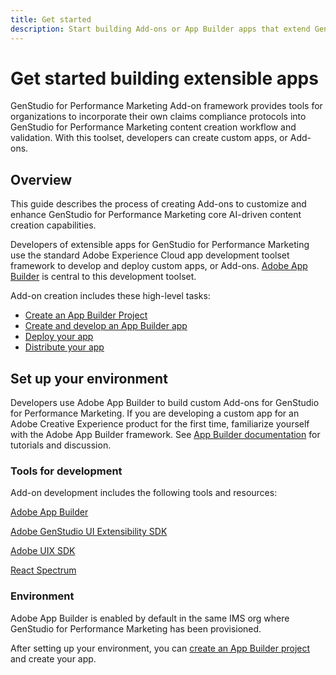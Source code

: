 ```yaml
---
title: Get started
description: Start building Add-ons or App Builder apps that extend GenStudio for Performance Marketing.
---
```

# Get started building extensible apps

GenStudio for Performance Marketing Add-on framework provides tools for organizations to incorporate their own claims compliance protocols into GenStudio for Performance Marketing content creation workflow and validation. With this toolset, developers can create custom apps, or Add-ons.

## Overview

This guide describes the process of creating Add-ons to customize and enhance GenStudio for Performance Marketing core AI-driven content creation capabilities. 

Developers of extensible apps for GenStudio for Performance Marketing use the standard Adobe Experience Cloud app development toolset framework to develop and deploy custom apps, or Add-ons. [Adobe App Builder](https://developer.adobe.com/app-builder/) is central to this development toolset. 

Add-on creation includes these high-level tasks:

* [Create an App Builder Project](create-project.md)
* [Create and develop an App Builder app](create-app.md)
* [Deploy your app](deploy-app.md)
* [Distribute your app](distribute-app.md)

## Set up your environment

Developers use Adobe App Builder to build custom Add-ons for GenStudio for Performance Marketing. If you are developing a custom app for an Adobe Creative Experience product for the first time, familiarize yourself with the Adobe App Builder framework. See [App Builder documentation](https://developer.adobe.com/app-builder/docs/overview/) for tutorials and discussion. 

### Tools for development

Add-on development includes the following tools and resources:

[Adobe App Builder](https://developer.adobe.com/app-builder/)

[Adobe GenStudio UI Extensibility SDK](https://github.com/adobe/genstudio-uix-sdk)

[Adobe UIX SDK](https://github.com/adobe/uix-sdk)

[React Spectrum](https://react-spectrum.adobe.com/react-spectrum/getting-started.html)

### Environment

Adobe App Builder is enabled by default in the same IMS org where GenStudio for Performance Marketing has been provisioned. 

After setting up your environment, you can [create an App Builder project](create-project.md) and create your app.
